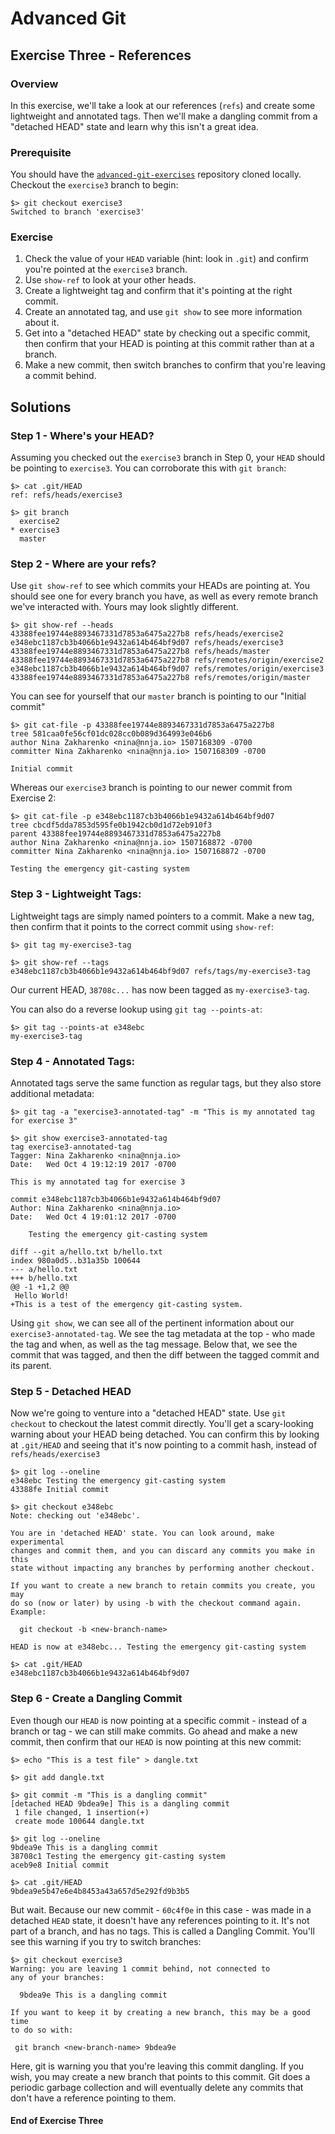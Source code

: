 # Advanced Git
## Exercise Three - References

### Overview
In this exercise, we'll take a look at our references (`refs`) and create some lightweight and annotated tags. Then we'll make a dangling commit from a "detached HEAD" state and learn why this isn't a great idea.

### Prerequisite
You should have the [`advanced-git-exercises`](https://github.com/nnja/advanced-git-exercises) repository cloned locally. Checkout the `exercise3` branch to begin:

```
$> git checkout exercise3
Switched to branch 'exercise3'
```

### Exercise
1. Check the value of your `HEAD` variable (hint: look in `.git`) and confirm you're pointed at the `exercise3` branch.
2. Use `show-ref` to look at your other heads.
3. Create a lightweight tag and confirm that it's pointing at the right commit.
4. Create an annotated tag, and use `git show` to see more information about it.
5. Get into a "detached HEAD" state by checking out a specific commit, then confirm that your HEAD is pointing at this commit rather than at a branch.
6. Make a new commit, then switch branches to confirm that you're leaving a commit behind.

## Solutions
### Step 1 - Where's your HEAD?
Assuming you checked out the `exercise3` branch in Step 0, your `HEAD` should be pointing to `exercise3`. You can corroborate this with `git branch`:

```
$> cat .git/HEAD
ref: refs/heads/exercise3

$> git branch
  exercise2
* exercise3
  master
```

### Step 2 - Where are your refs?
Use `git show-ref` to see which commits your HEADs are pointing at. You should see one for every branch you have, as well as every remote branch we've interacted with. Yours may look slightly different.

```
$> git show-ref --heads
43388fee19744e8893467331d7853a6475a227b8 refs/heads/exercise2
e348ebc1187cb3b4066b1e9432a614b464bf9d07 refs/heads/exercise3
43388fee19744e8893467331d7853a6475a227b8 refs/heads/master
43388fee19744e8893467331d7853a6475a227b8 refs/remotes/origin/exercise2
e348ebc1187cb3b4066b1e9432a614b464bf9d07 refs/remotes/origin/exercise3
43388fee19744e8893467331d7853a6475a227b8 refs/remotes/origin/master
```

You can see for yourself that our `master` branch is pointing to our "Initial commit"

```
$> git cat-file -p 43388fee19744e8893467331d7853a6475a227b8
tree 581caa0fe56cf01dc028cc0b089d364993e046b6
author Nina Zakharenko <nina@nnja.io> 1507168309 -0700
committer Nina Zakharenko <nina@nnja.io> 1507168309 -0700

Initial commit
```

Whereas our `exercise3` branch is pointing to our newer commit from Exercise 2:

```
$> git cat-file -p e348ebc1187cb3b4066b1e9432a614b464bf9d07
tree cbcdf5dda7853d595fe0b1942cb0d1d72eb910f3
parent 43388fee19744e8893467331d7853a6475a227b8
author Nina Zakharenko <nina@nnja.io> 1507168872 -0700
committer Nina Zakharenko <nina@nnja.io> 1507168872 -0700

Testing the emergency git-casting system
```


### Step 3 - Lightweight Tags:
Lightweight tags are simply named pointers to a commit. Make a new tag, then confirm that it points to the correct commit using `show-ref`:

```
$> git tag my-exercise3-tag

$> git show-ref --tags
e348ebc1187cb3b4066b1e9432a614b464bf9d07 refs/tags/my-exercise3-tag
```
Our current HEAD, `38708c...` has now been tagged as `my-exercise3-tag`. 

You can also do a reverse lookup using `git tag --points-at`:

```
$> git tag --points-at e348ebc
my-exercise3-tag
```

### Step 4 - Annotated Tags:
Annotated tags serve the same function as regular tags, but they also store additional metadata:

```
$> git tag -a "exercise3-annotated-tag" -m "This is my annotated tag for exercise 3"

$> git show exercise3-annotated-tag
tag exercise3-annotated-tag
Tagger: Nina Zakharenko <nina@nnja.io>
Date:   Wed Oct 4 19:12:19 2017 -0700

This is my annotated tag for exercise 3

commit e348ebc1187cb3b4066b1e9432a614b464bf9d07
Author: Nina Zakharenko <nina@nnja.io>
Date:   Wed Oct 4 19:01:12 2017 -0700

    Testing the emergency git-casting system

diff --git a/hello.txt b/hello.txt
index 980a0d5..b31a35b 100644
--- a/hello.txt
+++ b/hello.txt
@@ -1 +1,2 @@
 Hello World!
+This is a test of the emergency git-casting system.
```

Using `git show`, we can see all of the pertinent information about our `exercise3-annotated-tag`. We see the tag metadata at the top - who made the tag and when, as well as the tag message. Below that, we see the commit that was tagged, and then the diff between the tagged commit and its parent.

### Step 5 - Detached HEAD
Now we're going to venture into a "detached HEAD" state. Use `git checkout` to checkout the latest commit directly. You'll get a scary-looking warning about your HEAD being detached. You can confirm this by looking at `.git/HEAD` and seeing that it's now pointing to a commit hash, instead of `refs/heads/exercise3`

```
$> git log --oneline
e348ebc Testing the emergency git-casting system
43388fe Initial commit

$> git checkout e348ebc
Note: checking out 'e348ebc'.

You are in 'detached HEAD' state. You can look around, make experimental
changes and commit them, and you can discard any commits you make in this
state without impacting any branches by performing another checkout.

If you want to create a new branch to retain commits you create, you may
do so (now or later) by using -b with the checkout command again. Example:

  git checkout -b <new-branch-name>

HEAD is now at e348ebc... Testing the emergency git-casting system

$> cat .git/HEAD
e348ebc1187cb3b4066b1e9432a614b464bf9d07
```

### Step 6 - Create a Dangling Commit
Even though our `HEAD` is now pointing at a specific commit - instead of a branch or tag - we can still make commits. Go ahead and make a new commit, then confirm that our `HEAD` is now pointing at this new commit:

```
$> echo "This is a test file" > dangle.txt

$> git add dangle.txt

$> git commit -m "This is a dangling commit"
[detached HEAD 9bdea9e] This is a dangling commit
 1 file changed, 1 insertion(+)
 create mode 100644 dangle.txt
 
$> git log --oneline
9bdea9e This is a dangling commit
38708c1 Testing the emergency git-casting system
aceb9e8 Initial commit

$> cat .git/HEAD
9bdea9e5b47e6e4b8453a43a657d5e292fd9b3b5
```

But wait. Because our new commit - `60c4f0e` in this case - was made in a detached `HEAD` state, it doesn't have any references pointing to it. It's not part of a branch, and has no tags. This is called a Dangling Commit. You'll see this warning if you try to switch branches:

```
$> git checkout exercise3
Warning: you are leaving 1 commit behind, not connected to
any of your branches:

  9bdea9e This is a dangling commit

If you want to keep it by creating a new branch, this may be a good time
to do so with:

 git branch <new-branch-name> 9bdea9e
```

Here, git is warning you that you're leaving this commit dangling. If you wish, you may create a new branch that points to this commit. Git does a periodic garbage collection and will eventually delete any commits that don't have a reference pointing to them.

#### End of Exercise Three
